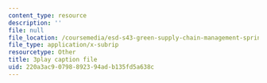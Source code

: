 ```yaml
---
content_type: resource
description: ''
file: null
file_location: /coursemedia/esd-s43-green-supply-chain-management-spring-2014/220a3ac90798892394adb135fd5a638c_gpuvUU0Nl4k.srt
file_type: application/x-subrip
resourcetype: Other
title: 3play caption file
uid: 220a3ac9-0798-8923-94ad-b135fd5a638c
---
```

